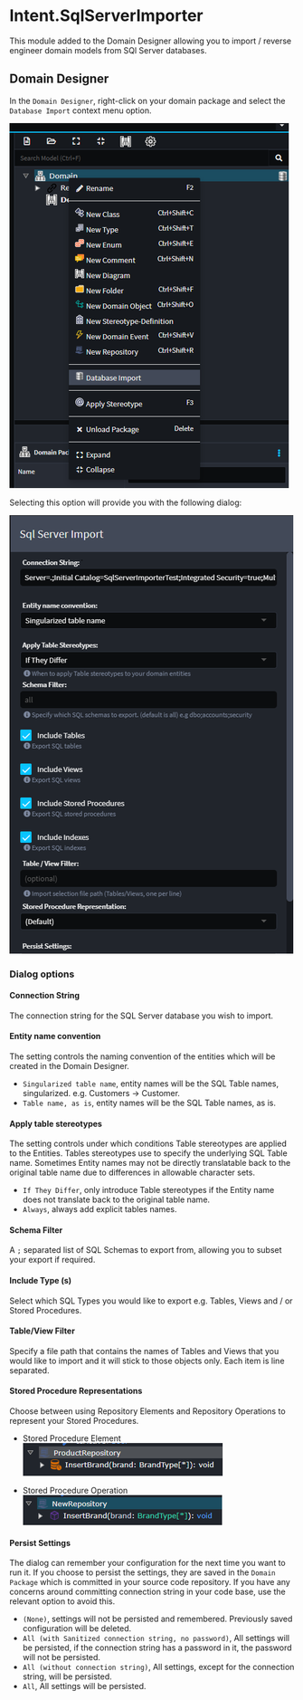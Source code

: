 ﻿# Intent.SqlServerImporter

This module added to the Domain Designer allowing you to import / reverse engineer domain models from SQl Server databases.

## Domain Designer

In the `Domain Designer`, right-click on your domain package and select the `Database Import` context menu option.

![Database Import context menu item](./docs/images/db-import.png)

Selecting this option will provide you with the following dialog:

![Database Import dialog](./docs/images/db-import-dialog.png)

### Dialog options

#### Connection String

The connection string for the SQL Server database you wish to import.

#### Entity name convention

The setting controls the naming convention of the entities which will be created in the Domain Designer.

- `Singularized table name`,  entity names will be the SQL Table names, singularized. e.g. Customers -> Customer.
- `Table name, as is`, entity names will be the SQL Table names, as is.

#### Apply table stereotypes

The setting controls under which conditions Table stereotypes are applied to the Entities. Tables stereotypes use to specify the underlying SQL Table name.
Sometimes Entity names may not be directly translatable back to the original table name due to differences in allowable character sets.

- `If They Differ`,  only introduce Table stereotypes if the Entity name does not translate back to the original table name.
- `Always`, always add explicit tables names.

#### Schema Filter

A `;` separated list of SQL Schemas to export from, allowing you to subset your export if required.

#### Include Type (s)

Select which SQL Types you would like to export e.g. Tables, Views and / or Stored Procedures.

#### Table/View Filter

Specify a file path that contains the names of Tables and Views that you would like to import and it will stick to those objects only. Each item is line separated.

#### Stored Procedure Representations

Choose between using Repository Elements and Repository Operations to represent your Stored Procedures.

- Stored Procedure Element
   ![Stored Procedure Element](./docs/images/stored-procedure-element.png)

- Stored Procedure Operation
  ![Stored Procedure Operation](./docs/images/stored-procedure-operation.png)

#### Persist Settings

The dialog can remember your configuration for the next time you want to run it. If you choose to persist the settings, they are saved in the `Domain Package` which is committed in your source code repository.
If you have any concerns around committing connection string in your code base, use the relevant option to avoid this.

- `(None)`,  settings will not be persisted and remembered. Previously saved configuration will be deleted.
- `All (with Sanitized connection string, no password)`,  All settings will be persisted, if the connection string has a password in it, the password will not be persisted.
- `All (without connection string)`,  All settings, except for the connection string, will be persisted.
- `All`, All settings will be persisted.